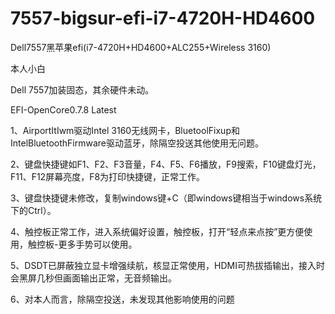 # 7557-bigsur-efi-i7-4720H-HD4600
Dell7557黑苹果efi(i7-4720H+HD4600+ALC255+Wireless 3160)

本人小白

Dell 7557加装固态，其余硬件未动。

EFI-OpenCore0.7.8    Latest 

1、AirportItIwm驱动Intel 3160无线网卡，BluetoolFixup和IntelBluetoothFirmware驱动蓝牙，除隔空投送其他使用无问题。

2、键盘快捷键如F1、F2、F3音量，F4、F5、F6播放，F9搜索，F10键盘灯光，F11、F12屏幕亮度，F8为打印快捷键，正常工作。

3、键盘快捷键未修改，复制windows键+C（即windows键相当于windows系统下的Ctrl）。

4、触控板正常工作，进入系统偏好设置，触控板，打开“轻点来点按”更方便使用，触控板-更多手势可以使用。

5、DSDT已屏蔽独立显卡增强续航，核显正常使用，HDMI可热拔插输出，接入时会黑屏几秒但画面输出正常，无音频输出。

6、对本人而言，除隔空投送，未发现其他影响使用的问题
